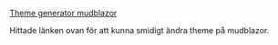 [Theme generator mudblazor](https://github.com/MudBlazor/ThemeManager)

Hittade länken ovan för att kunna smidigt ändra theme på mudblazor. 